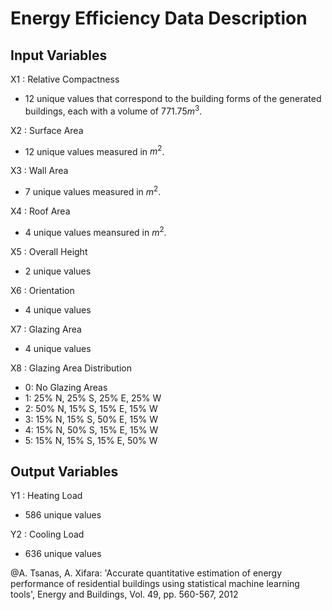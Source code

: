 # Energy Efficiency Data Description

## Input Variables

X1
: Relative Compactness

- 12 unique values that correspond to the building forms of the generated buildings, each with a volume of 771.75$m^3$.

X2
: Surface Area

- 12 unique values measured in $m^2$.

X3
: Wall Area

- 7 unique values measured in $m^2$.

X4
: Roof Area

- 4 unique values meansured in $m^2$.

X5
: Overall Height

- 2 unique values

X6
: Orientation

- 4 unique values

X7
: Glazing Area

- 4 unique values

X8
: Glazing Area Distribution

  - 0: No Glazing Areas  
  - 1: 25% N, 25% S, 25% E, 25% W
  - 2: 50% N, 15% S, 15% E, 15% W
  - 3: 15% N, 15% S, 50% E, 15% W
  - 4: 15% N, 50% S, 15% E, 15% W
  - 5: 15% N, 15% S, 15% E, 50% W



## Output Variables

Y1
: Heating Load

- 586 unique values

Y2
: Cooling Load

- 636 unique values



@A. Tsanas, A. Xifara: 'Accurate quantitative estimation of energy performance of residential buildings using statistical machine learning tools', Energy and Buildings, Vol. 49, pp. 560-567, 2012
